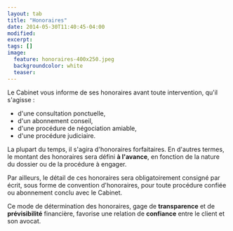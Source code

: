 ```yaml
---
layout: tab
title: "Honoraires"
date: 2014-05-30T11:40:45-04:00
modified:
excerpt:
tags: []
image:
  feature: honoraires-400x250.jpeg
  backgroundcolor: white
  teaser:
---
```


Le Cabinet vous informe de ses honoraires avant toute intervention, qu'il s'agisse :

- d'une consultation ponctuelle, 
- d'un abonnement conseil,
- d'une proc&eacute;dure de n&eacute;gociation amiable,
- d'une proc&eacute;dure judiciaire.

La plupart du temps, il s'agira d'honoraires forfaitaires. En d'autres termes, le montant des honoraires sera d&eacute;fini **&agrave; l'avance**, en fonction de la nature du dossier ou de la procédure &agrave; engager.

Par ailleurs, le d&eacute;tail de ces honoraires sera obligatoirement consign&eacute; par &eacute;crit, sous forme de convention d'honoraires, pour toute proc&eacute;dure confi&eacute;e ou abonnement conclu avec le Cabinet.

Ce mode de d&eacute;termination des honoraires, gage de **transparence** et de **pr&eacute;visibilit&eacute;** financi&egrave;re, favorise une relation de **confiance** entre le client et son avocat.
